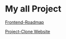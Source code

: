 # My all Project

[Frontend-Roadmap](https://github.com/phakhawat-ck/roadmap.sh-section)

[Project-Clone Website](https://github.com/phakhawat-ck/Frontend_cloneweb)
